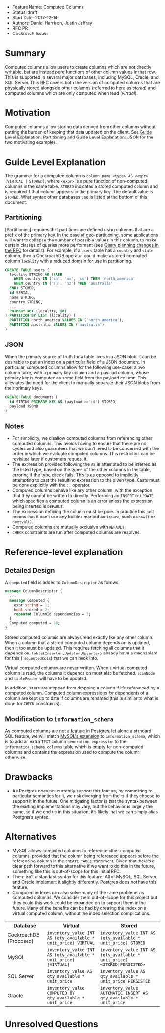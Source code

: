 - Feature Name: Computed Columns
- Status: draft
- Start Date: 2017-12-14
- Authors: Daniel Harrison, Justin Jaffray
- RFC PR:
- Cockroach Issue:

# Summary

Computed columns allow users to create columns which are not directly writable,
but are instead pure functions of other column values in that row. This is
supported in several major databases, including MySQL, Oracle, and SQL Server.
This RFC covers both the version of computed columns that are physically stored
alongside other columns (referred to here as *stored*) and computed
columns which are only computed when read (*virtual*).

# Motivation

Computed columns allow storing data derived from other columns without putting
the burden of keeping that data updated on the client. See [Guide Level
Explanation: Partitioning](#partitioning) and [Guide Level Explanation: JSON](#json) for the two
motivating examples.


# Guide Level Explanation

The grammar for a computed column is `column_name <type> AS <expr>
[VIRTUAL | STORED]`, where `<expr>` is a pure function of non-computed columns in the
same table. `STORED` indicates a stored computed column and is required if that
column appears in the primary key. The default value is `STORED`. What syntax
other databases use is listed at the bottom of this document.

## Partitioning

[Partitioning] requires that partitions are defined using columns that are a
prefix of the primary key. In the case of geo-partitioning, some applications
will want to collapse the number of possible values in this column, to make
certain classes of queries more performant (see [Query planning changes in the
RFC] for details). For example, if a `users` table has a `country` and `state`
column, then a CockroachDB operator could make a stored computed column
`locality` with a reduced domain for use in partitioning.

```sql
CREATE TABLE users (
  locality STRING AS (CASE
    WHEN country IN ('ca', 'mx', 'us') THEN 'north_america'
    WHEN country IN ('au', 'nz') THEN 'australia'
  END) STORED,
  id SERIAL,
  name STRING,
  country STRING,
  ...
  PRIMARY KEY (locality, id)
) PARTITION BY LIST (locality) (
  PARTITION north_america VALUES IN ('north_america'),
  PARTITION australia VALUES IN ('australia')
)
```

## JSON

When the primary source of truth for a table lives in a JSON blob, it can be
desirable to put an index on a particular field of a JSON document. In
particular, computed columns allow for the following use-case: a two column
table, with a primary key column and a payload column, whose primary key is
computed as some field from the payload column. This alleviates the need for
the client to manually separate their JSON blobs from their primary keys.

```sql
CREATE TABLE documents (
  id STRING PRIMARY KEY AS (payload->>'id') STORED,
  payload JSONB
)
```

## Notes
- For simplicity, we disallow computed columns from referencing other computed
  columns. This avoids having to ensure that there are no cycles and also
  guarantees that we don’t need to be concerned with the order in which we
  evaluate computed columns. This restriction can be revisited later if
  customers request it.
- The expression provided following the `AS` is attempted to be inferred as the
  listed type, based on the types of the other columns in the table, erroring
  if the type check fails. This is as opposed to implicitly attempting to cast
  the resulting expression to the given type. Casts must be done explicitly
  with the `::` operator.
- Computed columns behave like any other column, with the exception that they
  cannot be written to directly. Performing an `INSERT` or `UPDATE` which
  specifies a computed column is an error unless the expression being inserted
  is `DEFAULT`.
- The expression defining the column must be pure. In practice this just means
  that it can’t use any builtins marked as `impure`, such as `now()` or
  `nextval()`.
- Computed columns are mutually exclusive with `DEFAULT`.
- `CHECK` constraints are run after computed columns are resolved.

# Reference-level explanation
## Detailed Design

A `computed` field is added to `ColumnDescriptor` as follows:

```protobuf
message ColumnDescriptor {
  ...
  message Computed {
    expr string = 1;
    bool stored = 2;
    repeated ColumnId dependencies = 3;
  }
  Computed computed = 10;
}
```

Stored computed columns are always read exactly like any other column.
When a column that a stored computed column depends on is updated, then
it too must be updated. This requires fetching all columns that it depends on.
`table{Inserter,Updater,Upserter}` already have a mechanism for this
(`requestedCols`) that we can hook into.

Virtual computed columns are never written. When a virtual
computed column is read, the columns it depends on must also be fetched.
`scanNode` and `tableReader` will have to be updated.

In addition, users are stopped from dropping a column if it’s referenced by a
computed column. Computed column expressions for dependents of a column are
kept up to date if columns are renamed (this is similar to what is done for
`CHECK` constraints).

## Modification to `information_schema`

As computed columns are not a feature in Postgres, let alone a standard SQL
feature, we will match [MySQL's extension] to `information_schema`, which is to
add an extra `TEXT` column `generation_expression` to the
`information_schema.columns` table which is empty for non-computed columns and
contains the expression used to compute the column otherwise.

# Drawbacks
- As Postgres does not currently support this feature, by committing to
  particular semantics for it, we risk diverging from theirs if they choose to
  support it in the future. One mitigating factor is that the syntax between
  the existing implementations may vary, but the behavior is largely the same,
  so if we end up in this situation, it’s likely that we can simply alias
  Postgres’s syntax.

# Alternatives
- MySQL allows computed columns to reference other computed columns, provided
  that the column being referenced appears before the referencing column in the
  `CREATE TABLE` statement. Given that there’s a clear path forward to this
  alternative if we want to do this in the future, something like this is
  out-of-scope for this initial RFC.
- There isn’t a standard syntax for this feature. All of MySQL, SQL Server, and
  Oracle implement it slightly differently. Postgres does not have this
  feature.
- Computed indexes can also solve many of the same problems as computed
  columns. We consider them out-of-scope for this project but they could this
  work could be expanded on to support them in the future. Many of the benefits
  can be had by creating the index on a virtual computed column,
  without the index selection complications.


| Database               | Virtual                                                         | Stored                                                                    |
| ---------------------- | --------------------------------------------------------------- | ------------------------------------------------------------------------- |
| CockroachDB (Proposed) | `inventory_value INT AS (qty_available * unit_price) VIRTUAL`   | `inventory_value INT AS (qty_available * unit_price) STORED`              |
| MySQL                  | `inventory_value INT AS (qty_available * unit_price) [VIRTUAL]` | `inventory_value INT AS (qty_available * unit_price) <STORED\|PERSISTED>` |
| SQL Server             | `inventory_value AS qty_available * unit_price`                 | `inventory_value AS qty_available * unit_price PERSISTED`                 |
| Oracle                 | `inventory_value COMPUTED BY qty_available * unit_price`        | `inventory_value AUTOMATIC INSERT AS qty_available * unit_price`          |

# Unresolved Questions
[Partioning]: https://github.com/weisslj/cockroach/blob/aa61db043e9c54c0b83a405cd76ce0ec7cc6a35d/docs/RFCS/20170921_sql_partitioning.md
[Query planning changes in the RFC]: https://github.com/weisslj/cockroach/blob/aa61db043e9c54c0b83a405cd76ce0ec7cc6a35d/docs/RFCS/20170921_sql_partitioning.md#query-planning-changes
[MySQL's extension]: https://dev.mysql.com/doc/refman/5.7/en/columns-table.html
